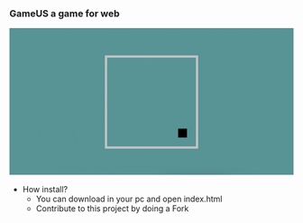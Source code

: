 ### GameUS a game for web

![demo](./img/demo.gif)

- How install?
    - You can download in your pc and open index.html
    - Contribute to this project by doing a Fork

